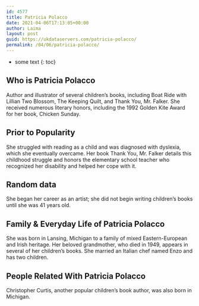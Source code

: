 ```yaml
---
id: 4577
title: Patricia Polacco
date: 2021-04-06T17:13:05+00:00
author: Laima
layout: post
guid: https://ukdataservers.com/patricia-polacco/
permalink: /04/06/patricia-polacco/
---
```


* some text
{: toc}


## Who is Patricia Polacco
                  
                  
                  
Author and illustrator of several children&#8217;s books, including Boat Ride with Lillian Two Blossom, The Keeping Quilt, and Thank You, Mr. Falker. She received numerous literary honors, including the 1992 Golden Kite Award for her book, Chicken Sunday.
                  
              
            
              
            
                
                
                
## Prior to Popularity
                  
                  
                  
She struggled with reading as a child and was diagnosed with dyslexia, which she eventually overcame. Her book Thank You, Mr. Falker details this childhood struggle and honors the elementary school teacher who recognized her disability and helped her cope with it.
                  
              
            
              
            
                
                
                
## Random data
                  
                  
                  
She began her career as an artist; she did not begin writing children&#8217;s books until she was 41 years old.
                  
              
            
              
            
                
                
                
## Family & Everyday Life of Patricia Polacco
                  
                  
                  
She was born in Lansing, Michigan to a family of mixed Eastern-European and Irish heritage. Her beloved grandmother, who died in 1949, appears in several of her children&#8217;s books. She married an Italian chef named Enzo and has two children.
                  
              
            
              
            
                
                
                
## People Related With Patricia Polacco
                  
                  
                  
Christopher Curtis, another popular children&#8217;s book author, was also born in Michigan.
                  
              
            
              
            
                
              
            
              
              
            
            
              
            
          
          
          
